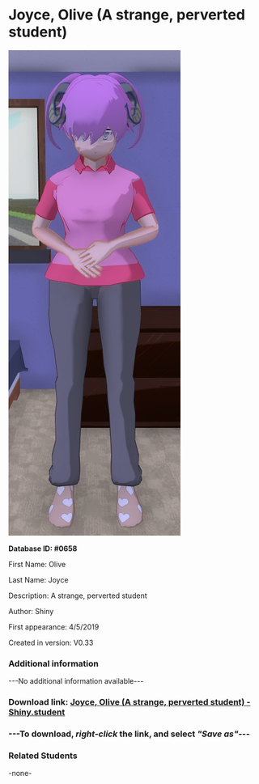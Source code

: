 # Joyce, Olive (A strange, perverted student)

<img src="../../Files/Images/Joyce, Olive (A strange, perverted student).png" title="Joyce, Olive (A strange, perverted student) - Shiny">

**Database ID: #0658**

First Name: Olive

Last Name: Joyce

Description: A strange, perverted student

Author: Shiny

First appearance: 4/5/2019

Created in version: V0.33

### Additional information

---No additional information available---

### Download link: <a href="https://raw.githubusercontent.com/Arbiter1223/Daigaku-Gurashi-Custom-Students/master/Files/Student%20Files/Joyce%2C%20Olive%20(A%20strange%2C%20perverted%20student)%20-%20Shiny.student">Joyce, Olive (A strange, perverted student) - Shiny.student</a>

### ---**To download, _right-click_ the link, and select _"Save as"_**---

### Related Students

-none-
